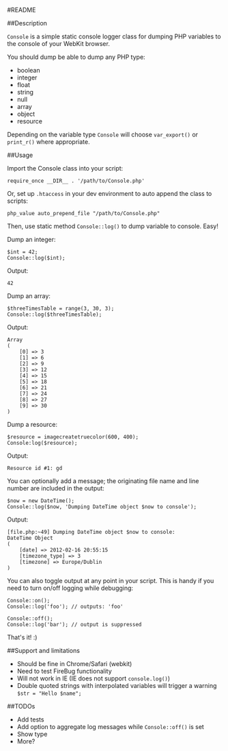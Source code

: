 #README

##Description

`Console` is a simple static console logger class for 
dumping PHP variables to the console of your WebKit browser.

You should dump be able to dump any PHP type:

* boolean
* integer
* float
* string
* null
* array
* object
* resource

Depending on the variable type `Console` will choose 
`var_export()` or `print_r()` where appropriate.

##Usage

Import the Console class into your script:

    require_once __DIR__ . '/path/to/Console.php'

Or, set up `.htaccess` in your dev environment to auto append the class to scripts:

    php_value auto_prepend_file "/path/to/Console.php"

Then, use static method `Console::log()` to dump variable to console. Easy!

Dump an integer:

    $int = 42;
    Console::log($int); 

Output:

    42

Dump an array:

    $threeTimesTable = range(3, 30, 3);
    Console::log($threeTimesTable);

Output:

    Array
    (
        [0] => 3
        [1] => 6
        [2] => 9
        [3] => 12
        [4] => 15
        [5] => 18
        [6] => 21
        [7] => 24
        [8] => 27
        [9] => 30
    )
    
Dump a resource:

    $resource = imagecreatetruecolor(600, 400);
    Console:log($resource);
    
Output:

    Resource id #1: gd

You can optionally add a message; the originating 
file name and line number are included in the output:

    $now = new DateTime();
    Console::log($now, 'Dumping DateTime object $now to console');

Output:

    [file.php:~49] Dumping DateTime object $now to console:
    DateTime Object
    (
        [date] => 2012-02-16 20:55:15
        [timezone_type] => 3
        [timezone] => Europe/Dublin
    )

You can also toggle output at any point in your script. This 
is handy if you need to turn on/off logging while debugging:

    Console::on();
    Console::log('foo'); // outputs: 'foo'

    Console::off();
    Console::log('bar'); // output is suppressed

That's it! :)

##Support and limitations

* Should be fine in Chrome/Safari (webkit)
* Need to test FireBug functionality
* Will not work in IE (IE does not support `console.log()`)
* Double quoted strings with interpolated variables will trigger a warning `$str = "Hello $name";`

##TODOs

* Add tests
* Add option to aggregate log messages while `Console::off()` is set
* Show type 
* More?

